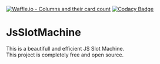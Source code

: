 [![Waffle.io - Columns and their card count](https://badge.waffle.io/greggameplayer/JsSlotMachine.png?columns=all)](https://waffle.io/greggameplayer/JsSlotMachine?utm_source=badge)
         [![Codacy Badge](https://api.codacy.com/project/badge/Grade/1362c1af78894e909cbdb8f39ea9ca09)](https://www.codacy.com/app/gregoire.hage/JsSlotMachine?utm_source=github.com&amp;utm_medium=referral&amp;utm_content=greggameplayer/JsSlotMachine&amp;utm_campaign=Badge_Grade)
# JsSlotMachine
This is a beautifull and efficient JS Slot Machine.
<br>This project is completely free and open source.
